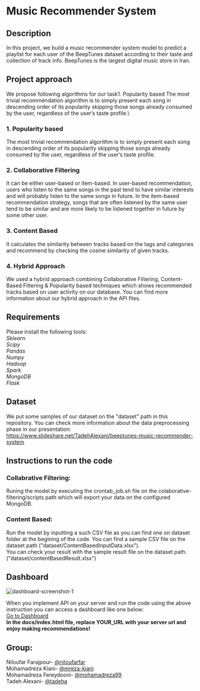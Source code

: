 # Music Recommender System
## Description

In this project, we build a music recommender system model to predict a playlist for each user of the BeepTunes dataset according to their taste and collection of track info.
BeepTunes is the largest digital music store in Iran.

## Project approach

We propose following algorithms for our task1. Popularity based
The most trivial recommendation algorithm is to simply present each song
in descending order of its popularity skipping those songs already consumed by the user, regardless of the user’s taste profile.\

### 1. Popularity based

The most trivial recommendation algorithm is to simply present each song
in descending order of its popularity skipping those songs already consumed by the user, regardless of the user’s taste profile.

### 2. Collaborative Filtering

It can be either user-based or item-based. In user-based recommendation,
users who listen to the same songs in the past tend to have similar interests
and will probably listen to the same songs in future. In the item-based
recommendation strategy, songs that are often listened by the same user
tend to be similar and are more likely to be listened together in future by
some other user.

### 3. Content Based

It calculates the similarity between tracks based on the tags and categories and recommend by checking the cosine similarity of given tracks.

### 4. Hybrid Approach

We used a hybrid approach combining Collaborative Filtering, Content-Based Filtering & Popularity based techniques which shows recommended tracks based on user activity on our database. You can find more information about our hybrid approach in the API files.

## Requirements

Please install the following tools:\
*Sklearn*\
*Scipy*\
*Pandas*\
*Numpy*\
*Hadoop*\
*Spark*\
*MongoDB*\
*Flask*

## Dataset

We put some samples of our dataset on the "dataset" path in this repository. You can check more information about the data preprocessing phase in our presentation:\
https://www.slideshare.net/TadehAlexani/beeptunes-music-recommender-system


## Instructions to run the code

### Collabrative Filtering:

Runing the model by executing the crontab_job.sh file on the colaborative-filtering/scripts path which will export your data on the configured MongoDB. 

### Content Based:

Run the model by inputting a such CSV file as you can find one on dataset folder at the begining of the code.
You can find a sample CSV file on the dataset path ("dataset/ContentBasedInputData.xlsx").\
You can check your result with the sample result file on the dataset path. ("dataset/contentBasedResult.xlsx")

## Dashboard

![dashboard-screenshot-1](https://user-images.githubusercontent.com/22890731/80225079-d7dfb980-865f-11ea-9026-4dff309cda27.png)

When you implement API on your server and run the code using the above instruction you can access a dashboard like one below:\
[Go to Dashboard](https://tadeha.github.io/music-recommender-system/)\
**In the docs/index.html file, replace YOUR_URL with your server url and enjoy making recommendations!**

## Group:
Niloufar Farajpour- [@niloufarfar](https://github.com/niloufarfar/)\
Mohamadreza Kiani- [@mreza-kiani](https://github.com/mreza-kiani/)\
Mohamadreza Fereydooni- [@mohamadreza99](https://github.com/mohamadreza99/)\
Tadeh Alexani- [@tadeha](https://github.com/tadeha/)
